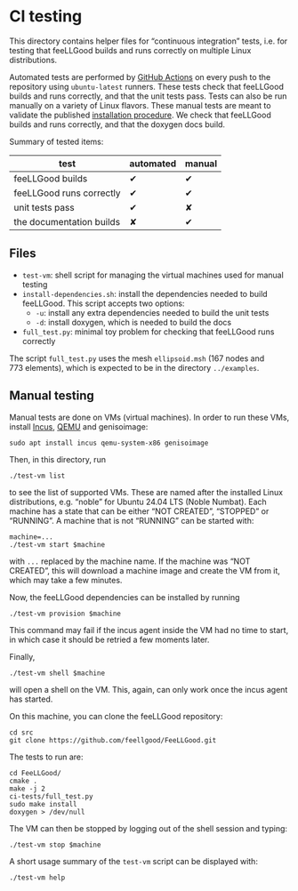 # CI testing

This directory contains helper files for “continuous integration” tests,
i.e. for testing that feeLLGood builds and runs correctly on multiple
Linux distributions.

Automated tests are performed by [GitHub Actions][] on every push to the
repository using `ubuntu-latest` runners. These tests check that
feeLLGood builds and runs correctly, and that the unit tests pass. Tests
can also be run manually on a variety of Linux flavors. These manual
tests are meant to validate the published [installation procedure][]. We
check that feeLLGood builds and runs correctly, and that the doxygen
docs build.

Summary of tested items:

| test                     | automated | manual |
|--------------------------|-----------|--------|
| feeLLGood builds         |     ✔     |   ✔    |
| feeLLGood runs correctly |     ✔     |   ✔    |
| unit tests pass          |     ✔     |   ✘    |
| the documentation builds |     ✘     |   ✔    |

[GitHub Actions]: https://docs.github.com/en/actions
[installation procedure]: https://feellgood.neel.cnrs.fr/install.html

## Files

* `test-vm`: shell script for managing the virtual machines used for
  manual testing
* `install-dependencies.sh`: install the dependencies needed to build
  feeLLGood. This script accepts two options:
  * `-u`: install any extra dependencies needed to build the unit tests
  * `-d`: install doxygen, which is needed to build the docs
* `full_test.py`: minimal toy problem for checking that feeLLGood runs
  correctly

The script `full_test.py` uses the mesh `ellipsoid.msh` (167&nbsp;nodes
and 773&nbsp;elements), which is expected to be in the directory
`../examples`.

## Manual testing

Manual tests are done on VMs (virtual machines). In order to run these
VMs, install [Incus][], [QEMU][] and genisoimage:

```shell
sudo apt install incus qemu-system-x86 genisoimage
```

Then, in this directory, run

```shell
./test-vm list
```

to see the list of supported VMs. These are named after the installed
Linux distributions, e.g. “noble” for Ubuntu 24.04 LTS (Noble Numbat).
Each machine has a state that can be either “NOT CREATED”, “STOPPED” or
“RUNNING”. A machine that is not “RUNNING” can be started with:

```shell
machine=...
./test-vm start $machine
```

with `...` replaced by the machine name. If the machine was “NOT
CREATED”, this will download a machine image and create the VM from it,
which may take a few minutes.

Now, the feeLLGood dependencies can be installed by running

```shell
./test-vm provision $machine
```

This command may fail if the incus agent inside the VM had no time to
start, in which case it should be retried a few moments later.

Finally,

```shell
./test-vm shell $machine
```

will open a shell on the VM. This, again, can only work once the incus
agent has started.

On this machine, you can clone the feeLLGood repository:

```shell
cd src
git clone https://github.com/feellgood/FeeLLGood.git
```

The tests to run are:

```shell
cd FeeLLGood/
cmake .
make -j 2
ci-tests/full_test.py
sudo make install
doxygen > /dev/null
```

The VM can then be stopped by logging out of the shell session and typing:

```shell
./test-vm stop $machine
```

A short usage summary of the `test-vm` script can be displayed with:

```shell
./test-vm help
```

[Incus]: https://linuxcontainers.org/incus/
[QEMU]: https://www.qemu.org/

